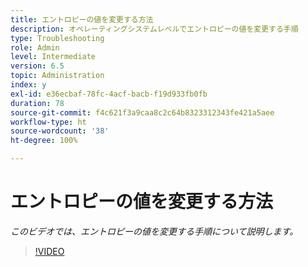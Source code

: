 ```yaml
---
title: エントロピーの値を変更する方法
description: オペレーティングシステムレベルでエントロピーの値を変更する手順
type: Troubleshooting
role: Admin
level: Intermediate
version: 6.5
topic: Administration
index: y
exl-id: e36ecbaf-78fc-4acf-bacb-f19d933fb0fb
duration: 78
source-git-commit: f4c621f3a9caa8c2c64b8323312343fe421a5aee
workflow-type: ht
source-wordcount: '38'
ht-degree: 100%

---
```


# エントロピーの値を変更する方法

*このビデオでは、エントロピーの値を変更する手順について説明します。*

>[!VIDEO](https://video.tv.adobe.com/v/335494?quality=12&learn=on)
